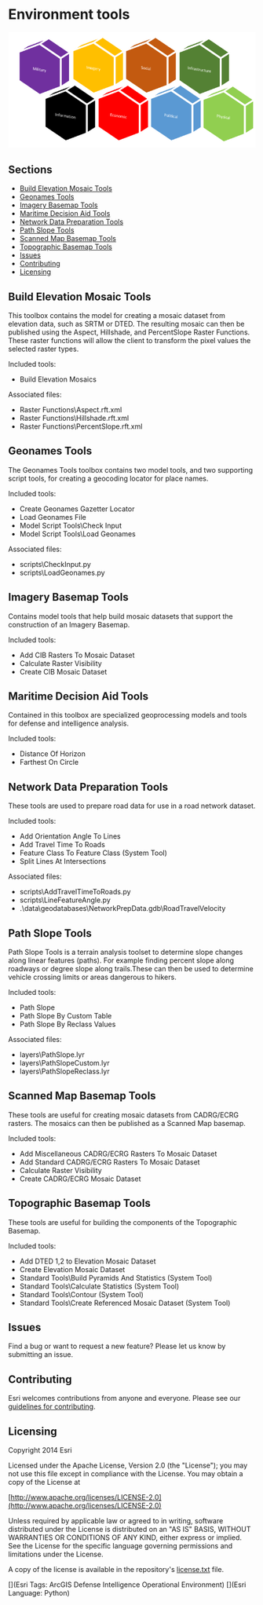 # Environment tools


![Image of environment screenshot](OpFactorsGraphicColor.png)


## Sections

* [Build Elevation Mosaic Tools](#buildelevation)
* [Geonames Tools](#geonames)
* [Imagery Basemap Tools](#imagerybasemap)
* [Maritime Decision Aid Tools](#maritimedecision)
* [Network Data Preparation Tools](#networkpreparation)
* [Path Slope Tools](#pathslope)
* [Scanned Map Basemap Tools](#scannedmap)
* [Topographic Basemap Tools](#topobasemap)
* [Issues](#issues)
* [Contributing](#contributing)
* [Licensing](#licensing)


## Build Elevation Mosaic Tools
This toolbox contains the model for creating a mosaic dataset from elevation data, such as SRTM or DTED.
The resulting mosaic can then be published using the Aspect, Hillshade, and PercentSlope Raster Functions.
These raster functions will allow the client to transform the pixel values the selected raster types.

Included tools:
* Build Elevation Mosaics

Associated files:
* Raster Functions\Aspect.rft.xml
* Raster Functions\Hillshade.rft.xml
* Raster Functions\PercentSlope.rft.xml

## Geonames Tools
The Geonames Tools toolbox contains two model tools, and two supporting script tools, for creating a geocoding locator for place names.

Included tools:
* Create Geonames Gazetter Locator
* Load Geonames File
* Model Script Tools\Check Input
* Model Script Tools\Load Geonames

Associated files:
* scripts\CheckInput.py
* scripts\LoadGeonames.py

## Imagery Basemap Tools
Contains model tools that help build mosaic datasets that support the construction of an Imagery Basemap.

Included tools:
* Add CIB Rasters To Mosaic Dataset
* Calculate Raster Visibility
* Create CIB Mosaic Dataset

## Maritime Decision Aid Tools
Contained in this toolbox are specialized geoprocessing models and tools for defense and intelligence analysis.

Included tools:
* Distance Of Horizon
* Farthest On Circle


## Network Data Preparation Tools
These tools are used to prepare road data for use in a road network dataset.

Included tools:
* Add Orientation Angle To Lines
* Add Travel Time To Roads
* Feature Class To Feature Class (System Tool)
* Split Lines At Intersections

Associated files:
* scripts\AddTravelTimeToRoads.py
* scripts\LineFeatureAngle.py
* .\data\geodatabases\NetworkPrepData.gdb\RoadTravelVelocity

## Path Slope Tools
Path Slope Tools is a terrain analysis toolset to determine slope changes along linear features (paths). For example finding percent slope along roadways or degree slope along trails.These can then be used to determine vehicle crossing limits or areas dangerous to hikers.

Included tools:
* Path Slope
* Path Slope By Custom Table
* Path Slope By Reclass Values

Associated files:
* layers\PathSlope.lyr
* layers\PathSlopeCustom.lyr
* layers\PathSlopeReclass.lyr

## Scanned Map Basemap Tools
These tools are useful for creating mosaic datasets from CADRG/ECRG rasters. The mosaics can then be published as a Scanned Map basemap.

Included tools:
* Add Miscellaneous CADRG/ECRG Rasters To Mosaic Dataset
* Add Standard CADRG/ECRG Rasters To Mosaic Dataset
* Calculate Raster Visibility
* Create CADRG/ECRG Mosaic Dataset


## Topographic Basemap Tools
These tools are useful for building the components of the Topographic Basemap.

Included tools:
* Add DTED 1,2 to Elevation Mosaic Dataset
* Create Elevation Mosaic Dataset
* Standard Tools\Build Pyramids And Statistics (System Tool)
* Standard Tools\Calculate Statistics (System Tool)
* Standard Tools\Contour (System Tool)
* Standard Tools\Create Referenced Mosaic Dataset (System Tool)

## Issues

Find a bug or want to request a new feature?  Please let us know by submitting an issue.

## Contributing

Esri welcomes contributions from anyone and everyone. Please see our [guidelines for contributing](https://github.com/esri/contributing).

## Licensing

Copyright 2014 Esri

Licensed under the Apache License, Version 2.0 (the "License");
you may not use this file except in compliance with the License.
You may obtain a copy of the License at

   [http://www.apache.org/licenses/LICENSE-2.0](http://www.apache.org/licenses/LICENSE-2.0)

Unless required by applicable law or agreed to in writing, software
distributed under the License is distributed on an "AS IS" BASIS,
WITHOUT WARRANTIES OR CONDITIONS OF ANY KIND, either express or implied.
See the License for the specific language governing permissions and
limitations under the License.

A copy of the license is available in the repository's
[license.txt](license.txt) file.

[](Esri Tags: ArcGIS Defense Intelligence Operational Environment)
[](Esri Language: Python)
